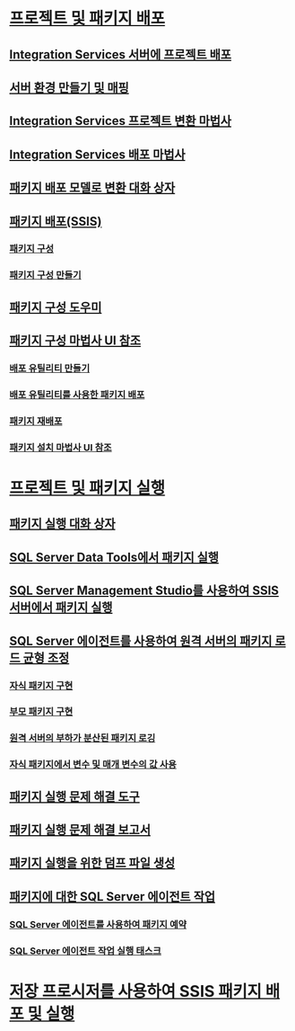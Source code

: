 # [프로젝트 및 패키지 배포](deploy-integration-services-ssis-projects-and-packages.md)
## [Integration Services 서버에 프로젝트 배포](../deploy-projects-to-integration-services-server.md)
## [서버 환경 만들기 및 매핑](../create-and-map-a-server-environment.md)
## [Integration Services 프로젝트 변환 마법사](../integration-services-project-conversion-wizard.md)
## [Integration Services 배포 마법사](../integration-services-deployment-wizard.md)
## [패키지 배포 모델로 변환 대화 상자](../convert-to-package-deployment-model-dialog-box.md)
## [패키지 배포(SSIS)](legacy-package-deployment-ssis.md)
### [패키지 구성](../package-configurations.md)
### [패키지 구성 만들기](../create-package-configurations.md)
## [패키지 구성 도우미](../package-configurations-organizer.md)
## [패키지 구성 마법사 UI 참조](../package-configuration-wizard-ui-reference.md)
### [배포 유틸리티 만들기](../create-a-deployment-utility.md)
### [배포 유틸리티를 사용한 패키지 배포](../deploy-packages-by-using-the-deployment-utility.md)
### [패키지 재배포](../redeployment-of-packages.md)
### [패키지 설치 마법사 UI 참조](../package-installation-wizard-ui-reference.md)
# [프로젝트 및 패키지 실행](run-integration-services-ssis-packages.md)
## [패키지 실행 대화 상자](../execute-package-dialog-box.md)
## [SQL Server Data Tools에서 패키지 실행](../run-a-package-in-sql-server-data-tools.md)
## [SQL Server Management Studio를 사용하여 SSIS 서버에서 패키지 실행](../run-a-package-on-the-ssis-server-using-sql-server-management-studio.md)
## [SQL Server 에이전트를 사용하여 원격 서버의 패키지 로드 균형 조정](load-balancing-packages-on-remote-servers-by-using-sql-server-agent.md)
### [자식 패키지 구현](../implementation-of-child-packages.md)
### [부모 패키지 구현](../implementation-of-the-parent-package.md)
### [원격 서버의 부하가 분산된 패키지 로깅](../logging-for-load-balanced-packages-on-remote-servers.md)
### [자식 패키지에서 변수 및 매개 변수의 값 사용](../use-the-values-of-variables-and-parameters-in-a-child-package.md)
## [패키지 실행 문제 해결 도구](../troubleshooting/troubleshooting-tools-for-package-execution.md)
## [패키지 실행 문제 해결 보고서](../troubleshooting/troubleshooting-reports-for-package-execution.md)
## [패키지 실행을 위한 덤프 파일 생성](../troubleshooting/generating-dump-files-for-package-execution.md)
## [패키지에 대한 SQL Server 에이전트 작업](sql-server-agent-jobs-for-packages.md)
### [SQL Server 에이전트를 사용하여 패키지 예약](../schedule-a-package-by-using-sql-server-agent.md)
### [SQL Server 에이전트 작업 실행 태스크](../control-flow/execute-sql-server-agent-job-task.md)
# [저장 프로시저를 사용하여 SSIS 패키지 배포 및 실행](../deploy-and-execute-ssis-packages-using-stored-procedures.md)

